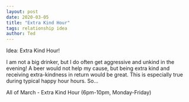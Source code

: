 ```yaml
---
layout: post
date: 2020-03-05
title: "Extra Kind Hour"
tags: relationship idea
author: Ted
---
```

Idea: Extra Kind Hour!

I am not a big drinker, but I do often get aggressive and unkind in the evening! A beer would not help my cause, but being extra kind and receiving extra-kindness in return would be great. This is especially true during typical happy hour hours. So...

All of March - Extra Kind Hour (6pm-10pm, Monday-Friday)
